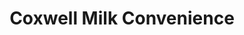 ---
title: "Coxwell Milk Convenience"
url: /east-york/coxwell-milk-convenience/
shop: Lebensmittel
---